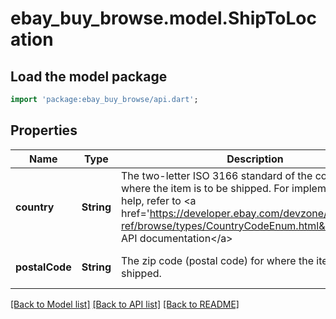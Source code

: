 # ebay_buy_browse.model.ShipToLocation

## Load the model package
```dart
import 'package:ebay_buy_browse/api.dart';
```

## Properties
Name | Type | Description | Notes
------------ | ------------- | ------------- | -------------
**country** | **String** | The two-letter ISO 3166 standard of the country for where the item is to be shipped. For implementation help, refer to &lt;a href&#x3D;&#39;https://developer.ebay.com/devzone/rest/api-ref/browse/types/CountryCodeEnum.html&#39;&gt;eBay API documentation&lt;/a&gt; | [optional] [default to null]
**postalCode** | **String** | The zip code (postal code) for where the item is to be shipped. | [optional] [default to null]

[[Back to Model list]](../README.md#documentation-for-models) [[Back to API list]](../README.md#documentation-for-api-endpoints) [[Back to README]](../README.md)


